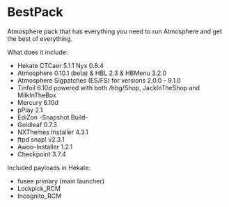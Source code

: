 # BestPack

Atmosphere pack that has everything you need to run Atmosphere and get the best of everything.

What does it include:

* Hekate CTCaer 5.1.1 Nyx 0.8.4
* Atmosphere 0.10.1 (beta) & HBL 2.3 & HBMenu 3.2.0
* Atmosphere Sigpatches (ES/FS) for versions 2.0.0 - 9.1.0
* Tinfoil 6.10d powered with both /hbg/Shop, JackInTheShop and MilkInTheBox
* Mercury 6.10d
* pPlay 2.1
* EdiZon -Snapshot Build-
* Goldleaf 0.7.3
* NXThemes Installer 4.3.1
* ftpd snap! v2.3.1
* Awoo-Installer 1.2.1
* Checkpoint 3.7.4

Included payloads in Hekate:

* fusee primary (main launcher)
* Lockpick_RCM
* Incognito_RCM
 

